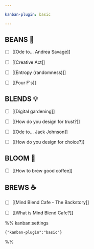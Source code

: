```yaml
---

kanban-plugin: basic

---
```


## BEANS 🫘

- [ ] [[Ode to... Andrea Savage]]
- [ ] [[Creative Act]]
- [ ] [[Entropy (randomness)]]
- [ ] [[Four F's]]


## BLENDS 💡

- [ ] [[Digital gardening]]
- [ ] [[How do you design for trust?]]
- [ ] [[Ode to... Jack Johnson]]
- [ ] [[How do you design for choice?]]


## BLOOM 🌱

- [ ] [[How to brew good coffee]]


## BREWS ☕️

- [ ] [[Mind Blend Cafe - The Backstory]]
- [ ] [[What is Mind Blend Cafe?]]




%% kanban:settings
```
{"kanban-plugin":"basic"}
```
%%